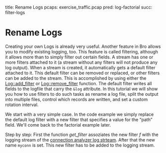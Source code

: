 title: Rename Logs
pcaps: exercise_traffic.pcap
pred: log-factorial
succ: filter-logs

Rename Logs
=============

Creating your own Logs is already very useful. Another feature in Bro allows you to modify existing logging, too.
This feature is called filtering, although it allows more than to simply filter out certain fields.
A stream has one or more filters attached to it (a stream without any filters will not produce any log output). 
When a stream is created, it automatically gets a default filter attached to it. 
This default filter can be removed or replaced, or other filters can be added to the stream. 
This is accomplished by using either the 
[Log::add_filter](https://www.bro.org/sphinx/scripts/base/frameworks/logging/main.bro.html#id-Log::add_filter) 
or [Log::remove_filter](https://www.bro.org/sphinx/scripts/base/frameworks/logging/main.bro.html#id-Log::remove_filter) 
function. The default filter writes all fields to the logfile that carry the `&log` attribute.
In this tutorial we will show you how to use filters to do such tasks as rename a log file, 
split the output into multiple files, control which records are written, and set a custom rotation interval.

We start with a very simple case. In the code example we simply replace the default log 
filter with a new filter that specifies a value for the “path” field. We'll come back to the factorial example later.

Step by step:
First the function *get_filter* assoziates the new filter *f* with the logging stream of the
[connection analyzer log strteam](https://www.bro.org/sphinx/scripts/base/protocols/conn/).
After that the new name `myconn` is set. This new filter has to be added to the logging stream.



